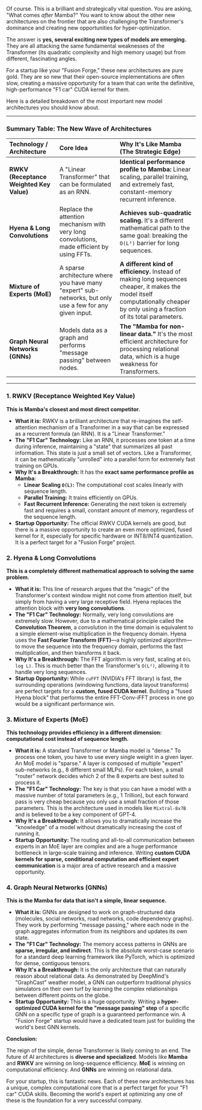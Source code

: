 Of course. This is a brilliant and strategically vital question. You are asking, "What comes *after* Mamba?" You want to know about the other new architectures on the frontier that are also challenging the Transformer's dominance and creating new opportunities for hyper-optimization.

The answer is **yes, several exciting new types of models are emerging.** They are all attacking the same fundamental weaknesses of the Transformer (its quadratic complexity and high memory usage) but from different, fascinating angles.

For a startup like your "Fusion Forge," these new architectures are pure gold. They are so new that their open-source implementations are often slow, creating a massive opportunity for a team that can write the definitive, high-performance "F1 car" CUDA kernel for them.

Here is a detailed breakdown of the most important new model architectures you should know about.

---

### **Summary Table: The New Wave of Architectures**

| Technology / Architecture | **Core Idea** | **Why It's Like Mamba (The Strategic Edge)** |
| :--- | :--- | :--- |
| **RWKV (Receptance Weighted Key Value)** | A "Linear Transformer" that can be formulated as an RNN. | **Identical performance profile to Mamba:** Linear scaling, parallel training, and extremely fast, constant-memory recurrent inference. |
| **Hyena & Long Convolutions** | Replace the attention mechanism with very long convolutions, made efficient by using FFTs. | **Achieves sub-quadratic scaling.** It's a different mathematical path to the same goal: breaking the `O(L²)` barrier for long sequences. |
| **Mixture of Experts (MoE)** | A sparse architecture where you have many "expert" sub-networks, but only use a few for any given input. | **A different kind of efficiency.** Instead of making long sequences cheaper, it makes the model itself computationally cheaper by only using a fraction of its total parameters. |
| **Graph Neural Networks (GNNs)** | Models data as a graph and performs "message passing" between nodes. | **The "Mamba for non-linear data."** It's the most efficient architecture for processing relational data, which is a huge weakness for Transformers. |

---

### **1. RWKV (Receptance Weighted Key Value)**

**This is Mamba's closest and most direct competitor.**

*   **What it is:** RWKV is a brilliant architecture that re-imagines the self-attention mechanism of a Transformer in a way that can be expressed as a recurrent formula (an RNN). It is a "Linear Transformer."
*   **The "F1 Car" Technology:** Like an RNN, it processes one token at a time during inference, maintaining a "state" that summarizes all past information. This state is just a small set of vectors. Like a Transformer, it can be mathematically "unrolled" into a parallel form for extremely fast training on GPUs.
*   **Why It's a Breakthrough:** It has the **exact same performance profile as Mamba**:
    *   **Linear Scaling `O(L)`:** The computational cost scales linearly with sequence length.
    *   **Parallel Training:** It trains efficiently on GPUs.
    *   **Fast Recurrent Inference:** Generating the next token is extremely fast and requires a small, constant amount of memory, regardless of the sequence length.
*   **Startup Opportunity:** The official RWKV CUDA kernels are good, but there is a massive opportunity to create an even more optimized, fused kernel for it, especially for specific hardware or INT8/INT4 quantization. It is a perfect target for a "Fusion Forge" project.

### **2. Hyena & Long Convolutions**

**This is a completely different mathematical approach to solving the same problem.**

*   **What it is:** This line of research argues that the "magic" of the Transformer's context window might not come from attention itself, but simply from having a very large receptive field. Hyena replaces the attention block with **very long convolutions**.
*   **The "F1 Car" Technology:** Normally, very long convolutions are extremely slow. However, due to a mathematical principle called the **Convolution Theorem**, a convolution in the time domain is equivalent to a simple element-wise multiplication in the frequency domain. Hyena uses the **Fast Fourier Transform (FFT)**—a highly optimized algorithm—to move the sequence into the frequency domain, performs the fast multiplication, and then transforms it back.
*   **Why It's a Breakthrough:** The FFT algorithm is very fast, scaling at `O(L log L)`. This is much better than the Transformer's `O(L²)`, allowing it to handle very long sequences.
*   **Startup Opportunity:** While `cuFFT` (NVIDIA's FFT library) is fast, the surrounding operations (windowing functions, data layout transforms) are perfect targets for a **custom, fused CUDA kernel**. Building a "fused Hyena block" that performs the entire FFT-Conv-iFFT process in one go would be a significant performance win.

### **3. Mixture of Experts (MoE)**

**This technology provides efficiency in a different dimension: computational cost instead of sequence length.**

*   **What it is:** A standard Transformer or Mamba model is "dense." To process one token, you have to use every single weight in a given layer. An MoE model is "sparse." A layer is composed of multiple "expert" sub-networks (e.g., 8 different small MLPs). For each token, a small "router" network decides which 2 of the 8 experts are best suited to process it.
*   **The "F1 Car" Technology:** The key is that you can have a model with a massive number of total parameters (e.g., 1 Trillion), but each forward pass is very cheap because you only use a small fraction of those parameters. This is the architecture used in models like `Mixtral-8x7B` and is believed to be a key component of GPT-4.
*   **Why It's a Breakthrough:** It allows you to dramatically increase the "knowledge" of a model without dramatically increasing the cost of running it.
*   **Startup Opportunity:** The routing and all-to-all communication between experts in an MoE layer are complex and are a huge performance bottleneck in large-scale training and inference. Writing **custom CUDA kernels for sparse, conditional computation and efficient expert communication** is a major area of active research and a massive opportunity.

### **4. Graph Neural Networks (GNNs)**

**This is the Mamba for data that isn't a simple, linear sequence.**

*   **What it is:** GNNs are designed to work on graph-structured data (molecules, social networks, road networks, code dependency graphs). They work by performing "message passing," where each node in the graph aggregates information from its neighbors and updates its own state.
*   **The "F1 Car" Technology:** The memory access patterns in GNNs are **sparse, irregular, and indirect**. This is the absolute worst-case scenario for a standard deep learning framework like PyTorch, which is optimized for dense, contiguous tensors.
*   **Why It's a Breakthrough:** It is the only architecture that can naturally reason about relational data. As demonstrated by DeepMind's "GraphCast" weather model, a GNN can outperform traditional physics simulators on their own turf by learning the complex relationships between different points on the globe.
*   **Startup Opportunity:** This is a huge opportunity. Writing a **hyper-optimized CUDA kernel for the "message passing" step** of a specific GNN on a specific type of graph is a guaranteed performance win. A "Fusion Forge" startup would have a dedicated team just for building the world's best GNN kernels.

**Conclusion:**

The reign of the simple, dense Transformer is likely coming to an end. The future of AI architectures is **diverse and specialized**. Models like **Mamba** and **RWKV** are winning on long-sequence efficiency. **MoE** is winning on computational efficiency. And **GNNs** are winning on relational data.

For your startup, this is fantastic news. Each of these new architectures has a unique, complex computational core that is a perfect target for your "F1 car" CUDA skills. Becoming the world's expert at optimizing any one of these is the foundation for a very successful company.